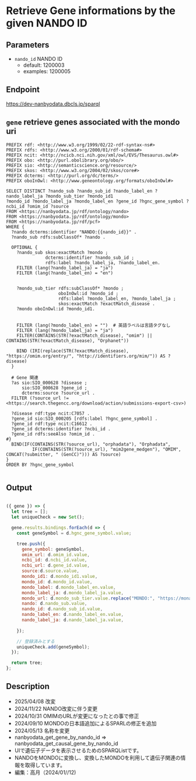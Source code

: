 # Retrieve Gene informations by the given NANDO ID
## Parameters
* `nando_id` NANDO ID
  * default: 1200003
  * examples: 1200005
  
## Endpoint
https://dev-nanbyodata.dbcls.jp/sparql

## `gene` retrieve genes associated with the mondo uri

```sparql
PREFIX rdf: <http://www.w3.org/1999/02/22-rdf-syntax-ns#>
PREFIX rdfs: <http://www.w3.org/2000/01/rdf-schema#>
PREFIX ncit: <http://ncicb.nci.nih.gov/xml/owl/EVS/Thesaurus.owl#>
PREFIX obo: <http://purl.obolibrary.org/obo/>
PREFIX sio: <http://semanticscience.org/resource/>
PREFIX skos: <http://www.w3.org/2004/02/skos/core#>
PREFIX dcterms: <http://purl.org/dc/terms/>
PREFIX oboInOwl: <http://www.geneontology.org/formats/oboInOwl#>

SELECT DISTINCT ?nando_sub ?nando_sub_id ?nando_label_en ?nando_label_ja ?mondo_sub_tier ?mondo_id1
?mondo_id ?mondo_label_ja ?mondo_label_en ?gene_id ?hgnc_gene_symbol ?ncbi_id ?omim_id ?source
FROM <https://nanbyodata.jp/rdf/ontology/nando>
FROM <https://nanbyodata.jp/rdf/ontology/mondo>
FROM <https://nanbyodata.jp/rdf/pcf>
WHERE {
  ?nando dcterms:identifier "NANDO:{{nando_id}}" .
  ?nando_sub rdfs:subClassOf* ?nando .

  OPTIONAL {
    ?nando_sub skos:exactMatch ?mondo ;
               dcterms:identifier ?nando_sub_id ;
               rdfs:label ?nando_label_ja, ?nando_label_en.
    FILTER (lang(?nando_label_ja) = "ja")
    FILTER (lang(?nando_label_en) = "en")
              
    
    ?mondo_sub_tier rdfs:subClassOf* ?mondo ;
                    oboInOwl:id ?mondo_id ;
                    rdfs:label ?mondo_label_en, ?mondo_label_ja ;
                    skos:exactMatch ?exactMatch_disease .
    ?mondo oboInOwl:id ?mondo_id1.
    

    FILTER (lang(?mondo_label_en) = "")  # 英語ラベルは言語タグなし
    FILTER (lang(?mondo_label_ja) = "ja")
    FILTER(CONTAINS(STR(?exactMatch_disease), "omim") || CONTAINS(STR(?exactMatch_disease), "Orphanet"))
    
    BIND (IRI(replace(STR(?exactMatch_disease), "https://omim.org/entry/", "http://identifiers.org/mim/")) AS ?disease)
  }

  # Gene 関連
  ?as sio:SIO_000628 ?disease ;
      sio:SIO_000628 ?gene_id ;
      dcterms:source ?source_url .
  FILTER (?source_url != <https://search.thegencc.org/download/action/submissions-export-csv>)
  
  ?disease rdf:type ncit:C7057 .
  ?gene_id sio:SIO_000205 [rdfs:label ?hgnc_gene_symbol] .
  ?gene_id rdf:type ncit:C16612 .
  ?gene_id dcterms:identifier ?ncbi_id .
  ?gene_id rdfs:seeAlso ?omim_id .
#}
  BIND(IF(CONTAINS(STR(?source_url), "orphadata"), "Orphadata",
          IF(CONTAINS(STR(?source_url), "mim2gene_medgen"), "OMIM", CONCAT(?submitter, " (GenCC)"))) AS ?source)
}
ORDER BY ?hgnc_gene_symbol


```
## Output

```javascript

({ gene }) => {
  let tree = [];
  let uniqueCheck = new Set();

  gene.results.bindings.forEach(d => {
    const geneSymbol = d.hgnc_gene_symbol.value;

    tree.push({
      gene_symbol: geneSymbol,
      omim_url: d.omim_id.value,
      ncbi_id: d.ncbi_id.value,
      ncbi_url: d.gene_id.value,
      source:d.source.value,
      mondo_id1: d.mondo_id1.value,
      mondo_id: d.mondo_id.value,
      mondo_label: d.mondo_label_en.value,
      mondo_label_ja: d.mondo_label_ja.value,
      mondo_url: d.mondo_sub_tier.value.replace("MONDO:", "https://monarchinitiative.org/MONDO:"),
      nando: d.nando_sub.value,
      nando_id: d.nando_sub_id.value,
      nando_label_en: d.nando_label_en.value,
      nando_label_ja: d.nando_label_ja.value,
      
    });

    // 登録済みとする
    uniqueCheck.add(geneSymbol);
  });

  return tree;
};


```
## Description
- 2025/04/08 改変
- 2024/11/22 NANDO改変に伴う変更
- 2024/10/31 OMIMのURLが変更になったとの事で修正
- 2024/09/10 MONDOの日本語追加によるSPARLの修正を追加
- 2024/05/13 名称を変更
- nanbyodata_get_gene_by_nando_id =>  nanbyodata_get_causal_gene_by_nando_id
- UIで遺伝子データを表示させるためのSPARQListです。
- NANDOをMONDOに変換し、変換したMONDOを利用して遺伝子関連の情報を取得しています。
- 編集：高月（2024/01//12)


